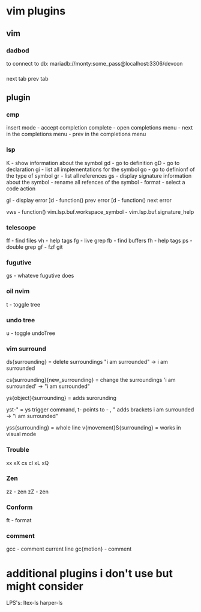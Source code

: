 # vim plugins

## vim
### dadbod
to connect to db:
mariadb://monty:some_pass@localhost:3306/devcon

### 
<C-l> next tab
<C-h> prev tab

## plugin
### cmp
insert mode
<Tab> - accept completion complete
<C-l> - open completions menu
<C-n> - next in the completions menu
<C-p> - prev in the completions menu


### lsp
K - show information about the symbol
gd - go to definition
gD - go to declaration
gi - list all implementations for the symbol
go - go to definionf of the type of symbol
gr - list all references
gs - display signature information about the symbol
<F2> - rename all refences of the symbol
<F3> - format
<F4> - select a code action 

gl - display error
]d - function() prev error
[d - function() next error

<leader>vws - function() vim.lsp.buf.workspace_symbol
<C-h> - vim.lsp.buf.signature_help

### telescope
<leader>ff - find files
<leader>vh - help tags
<leader>fg - live grep
<leader>fb - find buffers
<leader>fh - help tags
<leader>ps - double grep 
<leader>gf - fzf git


### fugutive 
<leader> gs - whateve fugutive does

### oil nvim
<leader> t - toggle tree

### undo tree
<leader> u - toggle undoTree

### vim surround 

ds{surrounding} =  delete surroundings
"i am surrounded" -> i am surrounded 

cs{surrounding}{new_surrounding} = change the surroundings
'i am surrounded' -> "i am surrounded" 

ys{object}{surrounding} = adds surorunding

yst-" = ys trigger command, t- points to - , " adds brackets
i am surrounded -> "i am surrounded" 

yss{surrounding} = whole line
v{movement}S{surrounding} = works in visual mode
### Trouble

<leader>xx
<leader>xX
<leader>cs
<leader>cl
<leader>xL
<leader>xQ

### Zen
<leader>zz - zen
<leader>zZ - zen

### Conform 
<leader>ft - format

### comment
gcc - comment current line
gc{motion} - comment


# additional plugins i don't use but might consider
LPS's:
    ltex-ls
    harper-ls

